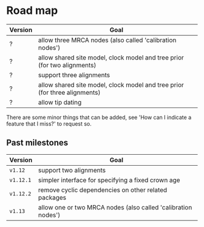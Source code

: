 # Road map

Version | Goal
---|---
?| allow three MRCA nodes (also called 'calibration nodes')
?| allow shared site model, clock model and tree prior (for two alignments) 
?| support three alignments
?| allow shared site model, clock model and tree prior (for three alignments) 
?| allow tip dating

There are some minor things that can be added, see 'How can I indicate a feature that I miss?'
to request so.

## Past milestones

Version | Goal
---|---
`v1.12`| support two alignments
`v1.12.1`| simpler interface for specifying a fixed crown age
`v1.12.2`| remove cyclic dependencies on other related packages
`v1.13`| allow one or two MRCA nodes (also called 'calibration nodes')

